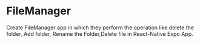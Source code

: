 # FileManager
Create FileManager app in which they perform the operation like delete the folder, Add folder, Rename the Folder,Delete file in React-Native Expo App.
